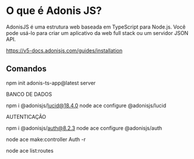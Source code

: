 # O que é Adonis JS?

AdonisJS é uma estrutura web baseada em TypeScript para Node.js. 
Você pode usá-lo para criar um aplicativo da web full stack ou um servidor JSON API.

https://v5-docs.adonisjs.com/guides/installation

## Comandos 

npm init adonis-ts-app@latest server


BANCO DE DADOS 

npm i @adonisjs/lucid@18.4.0
node ace configure @adonisjs/lucid


AUTENTICAÇÃO

npm i @adonisjs/auth@8.2.3
node ace configure @adonisjs/auth



node ace make:controller Auth -r


node ace list:routes
